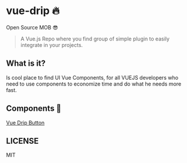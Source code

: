 # vue-drip 🔥
Open Source MOB 😎

> A Vue.js Repo where you find group of simple plugin to easily integrate in your projects.

## What is it?

Is cool place to find UI Vue Components, for all VUEJS developers who need to use components to economize time and do what he needs more fast.


## Components 🎨

[Vue Drip Button](https://github.com/arikardnoir/vue-drip-button)




## LICENSE

MIT
